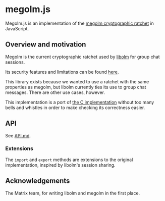 # megolm.js

Megolm.js is an implementation of the [megolm cryptographic ratchet] in JavaScript.

## Overview and motivation

Megolm is the current cryptographic ratchet used by [libolm] for group chat sessions.

Its security features and limitations can be found [here].

This library exists because we wanted to use a ratchet with the same properties as megolm,
but libolm currently ties its use to group chat messages. There are other use cases,
however.

This implementation is a port of [the C implementation] without too many bells and whistles
in order to make checking its correctness easier.

[megolm cryptographic ratchet]: https://gitlab.matrix.org/matrix-org/olm/-/blob/master/docs/megolm.md
[libolm]: https://gitlab.matrix.org/matrix-org/olm
[here]: https://gitlab.matrix.org/matrix-org/olm/-/blob/master/docs/megolm.md#limitations
[the C implementation]: https://gitlab.matrix.org/matrix-org/olm/-/blob/master/src/megolm.c

## API

See [API.md](API.md).

### Extensions

The `import` and `export` methods are extensions to the original implementation,
inspired by libolm's session sharing.

## Acknowledgements

The Matrix team, for writing libolm and megolm in the first place.
